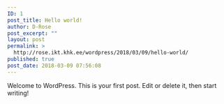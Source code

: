 ```yaml
---
ID: 1
post_title: Hello world!
author: D-Rose
post_excerpt: ""
layout: post
permalink: >
  http://rose.ikt.khk.ee/wordpress/2018/03/09/hello-world/
published: true
post_date: 2018-03-09 07:56:08
---
```

Welcome to WordPress. This is your first post. Edit or delete it, then start writing!
